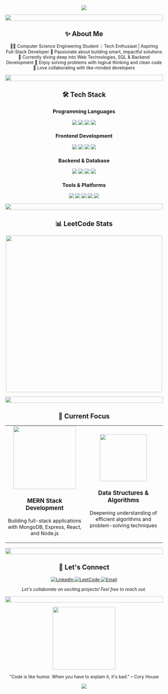 <div align="center">
  <img src="https://capsule-render.vercel.app/api?type=transparent&color=auto&height=150&section=header&text=Gokila%20S&fontSize=70&animation=fadeIn&fontColor=6A5ACD&desc=Full-Stack%20Developer&descAlignY=75&descAlign=60" />
</div>

<p align="center">
  <img src="https://i.imgur.com/dBaSKWF.gif" height="20" width="100%">
</p>

<h2 align="center">✨ About Me</h2>
<p align="center">
👩‍💻 Computer Science Engineering Student
💡 Tech Enthusiast | Aspiring Full-Stack Developer
🚀 Passionate about building smart, impactful solutions
🔧 Currently diving deep into Web Technologies, SQL & Backend Development
🧠 Enjoy solving problems with logical thinking and clean code
🤝 Love collaborating with like-minded developers
</p>
<p align="center">
  <img src="https://i.imgur.com/dBaSKWF.gif" height="20" width="100%">
</p>

<h2 align="center">🛠️ Tech Stack</h2>

<div align="center">
  <h3>Programming Languages</h3>
  <p>
    <img src="https://img.shields.io/badge/C-00599C?style=for-the-badge&logo=c&logoColor=white"/>
    <img src="https://img.shields.io/badge/Java-ED8B00?style=for-the-badge&logo=openjdk&logoColor=white"/>
    <img src="https://img.shields.io/badge/Python-3670A0?style=for-the-badge&logo=python&logoColor=ffdd54"/>
    <img src="https://img.shields.io/badge/JavaScript-F7DF1E?style=for-the-badge&logo=javascript&logoColor=black"/>
  </p>
  
  <h3>Frontend Development</h3>
  <p>
    <img src="https://img.shields.io/badge/HTML5-E34F26?style=for-the-badge&logo=html5&logoColor=white"/>
    <img src="https://img.shields.io/badge/CSS3-1572B6?style=for-the-badge&logo=css3&logoColor=white"/>
    <img src="https://img.shields.io/badge/Bootstrap-563D7C?style=for-the-badge&logo=bootstrap&logoColor=white"/>
    <img src="https://img.shields.io/badge/React-20232A?style=for-the-badge&logo=react&logoColor=61DAFB"/>
  </p>
  
  <h3>Backend & Database</h3>
  <p>
    <img src="https://img.shields.io/badge/Node.js-339933?style=for-the-badge&logo=nodedotjs&logoColor=white"/>
    <img src="https://img.shields.io/badge/Express.js-000000?style=for-the-badge&logo=express&logoColor=white"/>
    <img src="https://img.shields.io/badge/MySQL-4479A1?style=for-the-badge&logo=mysql&logoColor=white"/>
    <img src="https://img.shields.io/badge/SQLite-07405E?style=for-the-badge&logo=sqlite&logoColor=white"/>
  </p>
  
  <h3>Tools & Platforms</h3>
  <p>
    <img src="https://img.shields.io/badge/Git-F05033?style=for-the-badge&logo=git&logoColor=white"/>
    <img src="https://img.shields.io/badge/GitHub-100000?style=for-the-badge&logo=github&logoColor=white"/>
    <img src="https://img.shields.io/badge/VSCode-0078D4?style=for-the-badge&logo=visual%20studio%20code&logoColor=white"/>
    <img src="https://img.shields.io/badge/Canva-00C4CC?style=for-the-badge&logo=canva&logoColor=white"/>
    <img src="https://img.shields.io/badge/Notion-000000?style=for-the-badge&logo=notion&logoColor=white"/>
  </p>

<p align="center">
  <img src="https://i.imgur.com/dBaSKWF.gif" height="20" width="100%">
</p>

<h2 align="center">📊 LeetCode Stats</h2>

<div align="center">
  <img src="https://leetcard.jacoblin.cool/Gokila014?theme=dark&font=Fira%20Code&ext=contest" width="500" />
</div>

<p align="center">
  <img src="https://i.imgur.com/dBaSKWF.gif" height="20" width="100%">
</p>

<h2 align="center">🔎 Current Focus</h2>

<div align="center">
  <table border="0" cellspacing="0" cellpadding="0">
    <tr>
      <td width="50%" align="center">
        <img src="https://user-images.githubusercontent.com/74038190/238200621-8cae793d-6cf9-4e53-b0be-df43b448427e.gif" width="200">
        <h3>MERN Stack Development</h3>
        <p>Building full-stack applications with MongoDB, Express, React, and Node.js</p>
      </td>
      <td width="50%" align="center">
        <img src="https://user-images.githubusercontent.com/74038190/238115124-ac394ce2-2c77-484c-bc39-236a3b9c2fcb.gif" width="150">
        <h3>Data Structures & Algorithms</h3>
        <p>Deepening understanding of efficient algorithms and problem-solving techniques</p>
      </td>
    </tr>
  </table>
</div>

<p align="center">
  <img src="https://i.imgur.com/dBaSKWF.gif" height="20" width="100%">
</p>

<h2 align="center">🤝 Let's Connect</h2>

<div align="center">
  <a href="https://linkedin.com/in/gokila-s-39028a291">
    <img src="https://img.shields.io/badge/LinkedIn-0077B5?style=for-the-badge&logo=linkedin&logoColor=white" alt="LinkedIn"/>
  </a>
  <a href="https://www.leetcode.com/gokila014">
    <img src="https://img.shields.io/badge/LeetCode-FFA116?style=for-the-badge&logo=leetcode&logoColor=white" alt="LeetCode"/>
  </a>
  <a href="mailto:gokila.sakthivel1@gmail.com">
    <img src="https://img.shields.io/badge/Email-D14836?style=for-the-badge&logo=gmail&logoColor=white" alt="Email"/>
  </a>
</div>

<div align="center">
  <p><i>Let's collaborate on exciting projects! Feel free to reach out.</i></p>
</div>

<p align="center">
  <img src="https://i.imgur.com/dBaSKWF.gif" height="20" width="100%">
</p>

<div align="center">
  <img src="https://media.giphy.com/media/L1R1tvI9svkIWwpVYr/giphy.gif" width="200">
  <p>"Code is like humor. When you have to explain it, it's bad." – Cory House</p>
</div>

<div align="center">
  <img src="https://capsule-render.vercel.app/api?type=waving&color=6A5ACD&height=100&section=footer" />
</div>
